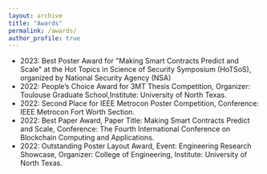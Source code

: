```yaml
---
layout: archive
title: "Awards"
permalink: /awards/
author_profile: true
---
```


* 2023: Best Poster Award for "Making Smart Contracts Predict and Scale" at the Hot Topics in Science of Security Symposium (HoTSoS), organized by National Security Agency (NSA)
*	2022: People’s Choice Award for 3MT Thesis Competition, Organizer: Toulouse Graduate School,Institute: University of North Texas.
*	2022: Second Place for IEEE Metrocon Poster Competition, Conference: IEEE Metrocon Fort Worth Section.
*	2022: Best Paper Award, Paper Title: Making Smart Contracts Predict and Scale, Conference: The Fourth International Conference on Blockchain Computing and Applications.
*	2022: Outstanding Poster Layout Award, Event: Engineering Research Showcase, Organizer: College of Engineering, Institute: University of North Texas.


